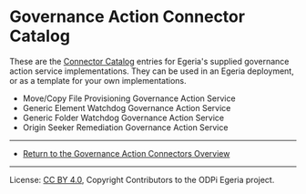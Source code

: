 <!-- SPDX-License-Identifier: CC-BY-4.0 -->
<!-- Copyright Contributors to the ODPi Egeria project. -->

# Governance Action Connector Catalog

These are the [Connector Catalog](https://egeria-project.org/connectors/#governance-action-services) entries for 
Egeria's supplied governance action service implementations.
They can be used in an Egeria deployment, or as a template for your own implementations.

* Move/Copy File Provisioning Governance Action Service
* Generic Element Watchdog Governance Action Service
* Generic Folder Watchdog Governance Action Service
* Origin Seeker Remediation Governance Action Service


----
* [Return to the Governance Action Connectors Overview](..)

----
License: [CC BY 4.0](https://creativecommons.org/licenses/by/4.0/),
Copyright Contributors to the ODPi Egeria project.